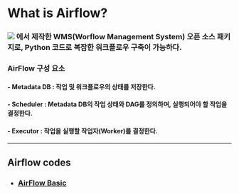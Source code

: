 # What is Airflow?

### <img src="https://img.shields.io/badge/Airbnb-FF5A5F?style=flat&logo=airbnb&logoColor=white" /> 에서 제작한 **WMS**(Worflow Management System) 오픈 소스 패키지로, Python 코드로 복잡한 워크플로우 구축이 가능하다. 
### AirFlow 구성 요소
#### - Metadata DB : 작업 및 워크플로우의 상태를 저장한다.
#### - Scheduler : Metadata DB의 작업 상태와 DAG를 정의하며, 실행되어야 할 작업을 결정한다.
#### - Executor : 작업을 실행할 작업자(Worker)를 결정한다.

---
## Airflow codes
- ### [AirFlow Basic](https://github.com/CharmStrange/CoLab_data/blob/main/ipynbs/D.E./AirFlow.ipynb)
